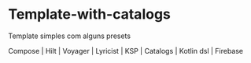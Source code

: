 # Template-with-catalogs

Template simples com alguns presets 

Compose | Hilt | Voyager | Lyricist | KSP | Catalogs | Kotlin dsl | Firebase
